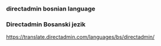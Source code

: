 ### directadmin bosnian language
### Directadmin Bosanski jezik

https://translate.directadmin.com/languages/bs/directadmin/


